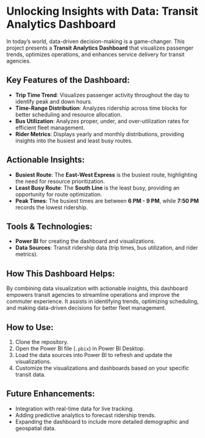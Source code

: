 # Unlocking Insights with Data: Transit Analytics Dashboard

In today’s world, data-driven decision-making is a game-changer. This project presents a **Transit Analytics Dashboard** that visualizes passenger trends, optimizes operations, and enhances service delivery for transit agencies.

## Key Features of the Dashboard:

- **Trip Time Trend**: Visualizes passenger activity throughout the day to identify peak and down hours.
- **Time-Range Distribution**: Analyzes ridership across time blocks for better scheduling and resource allocation.
- **Bus Utilization**: Analyzes proper, under, and over-utilization rates for efficient fleet management.
- **Rider Metrics**: Displays yearly and monthly distributions, providing insights into the busiest and least busy routes.

## Actionable Insights:

- **Busiest Route**: The **East-West Express** is the busiest route, highlighting the need for resource prioritization.
- **Least Busy Route**: The **South Line** is the least busy, providing an opportunity for route optimization.
- **Peak Times**: The busiest times are between **6 PM - 9 PM**, while **7:50 PM** records the lowest ridership.

## Tools & Technologies:

- **Power BI** for creating the dashboard and visualizations.
- **Data Sources**: Transit ridership data (trip times, bus utilization, and rider metrics).

## How This Dashboard Helps:

By combining data visualization with actionable insights, this dashboard empowers transit agencies to streamline operations and improve the commuter experience. It assists in identifying trends, optimizing scheduling, and making data-driven decisions for better fleet management.

## How to Use:

1. Clone the repository.
2. Open the Power BI file (`.pbix`) in Power BI Desktop.
3. Load the data sources into Power BI to refresh and update the visualizations.
4. Customize the visualizations and dashboards based on your specific transit data.

## Future Enhancements:

- Integration with real-time data for live tracking.
- Adding predictive analytics to forecast ridership trends.
- Expanding the dashboard to include more detailed demographic and geospatial data.

